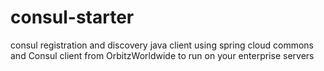 # consul-starter
consul registration  and discovery java client using spring cloud commons and Consul client from OrbitzWorldwide to run on your enterprise servers

